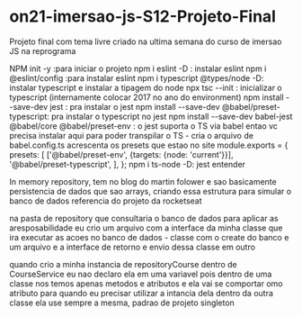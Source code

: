 # on21-imersao-js-S12-Projeto-Final
Projeto final com tema livre criado na ultima semana do curso de imersao JS na reprograma


NPM init -y :para iniciar o projeto
npm i eslint -D : instalar eslint 
npm i @eslint/config :para instalar eslint 
npm i typescript @types/node -D: instalar typescript e instalar a tipagem do node 
npx tsc --init : inicializar o typescript (internamente colocar 2017 no ano do environment)
npm install --save-dev jest : pra instalar o jest
npm install --save-dev @babel/preset-typescript: pra instalar o typescript no jest
npm install --save-dev babel-jest @babel/core @babel/preset-env : o jest suporta o TS via babel entao vc precisa instalar aqui para poder transpilar o TS
    - cria o arquivo de babel.config.ts acrescenta os presets que estao no site
    module.exports = {
    presets: [
    ['@babel/preset-env', {targets: {node: 'current'}}],
    '@babel/preset-typescript',
  ],
};
npm i ts-node -D: jest entender 

In memory repository, tem no blog do martin folower e sao basicamente persistencia de dados que sao arrays, criando essa estrutura para simular o banco de dados
referencia do projeto da rocketseat

na pasta de repository que consultaria o banco de dados para aplicar as aresposabilidade eu crio um arquivo com a interface da minha classe que ira executar as acoes no banco de dados - classe com o create do banco e um arquivo e a interface de retorno e envio dessa classe em outro 

quando  crio a minha instancia de repositoryCourse dentro de CourseService eu nao declaro ela em uma variavel pois dentro de uma classe nos temos apenas metodos e atributos e ela vai se comportar omo atributo para quando eu precisar utilizar a intancia dela dentro da outra classe ela use sempre a mesma, padrao de projeto singleton









